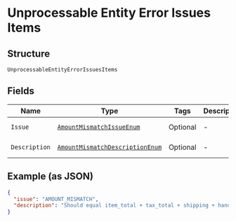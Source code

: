 
# Unprocessable Entity Error Issues Items

## Structure

`UnprocessableEntityErrorIssuesItems`

## Fields

| Name | Type | Tags | Description | Getter | Setter |
|  --- | --- | --- | --- | --- | --- |
| `Issue` | [`AmountMismatchIssueEnum`](../../doc/models/amount-mismatch-issue-enum.md) | Optional | - | AmountMismatchIssueEnum getIssue() | setIssue(AmountMismatchIssueEnum issue) |
| `Description` | [`AmountMismatchDescriptionEnum`](../../doc/models/amount-mismatch-description-enum.md) | Optional | - | AmountMismatchDescriptionEnum getDescription() | setDescription(AmountMismatchDescriptionEnum description) |

## Example (as JSON)

```json
{
  "issue": "AMOUNT_MISMATCH",
  "description": "Should equal item_total + tax_total + shipping + handling + insurance - shipping_discount - discount."
}
```

